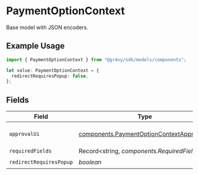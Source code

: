 # PaymentOptionContext

Base model with JSON encoders.

## Example Usage

```typescript
import { PaymentOptionContext } from "@gr4vy/sdk/models/components";

let value: PaymentOptionContext = {
  redirectRequiresPopup: false,
};
```

## Fields

| Field                                                                                                  | Type                                                                                                   | Required                                                                                               | Description                                                                                            |
| ------------------------------------------------------------------------------------------------------ | ------------------------------------------------------------------------------------------------------ | ------------------------------------------------------------------------------------------------------ | ------------------------------------------------------------------------------------------------------ |
| `approvalUi`                                                                                           | [components.PaymentOptionContextApprovalUI](../../models/components/paymentoptioncontextapprovalui.md) | :heavy_minus_sign:                                                                                     | Base model with JSON encoders.                                                                         |
| `requiredFields`                                                                                       | Record<string, *components.RequiredFields*>                                                            | :heavy_minus_sign:                                                                                     | N/A                                                                                                    |
| `redirectRequiresPopup`                                                                                | *boolean*                                                                                              | :heavy_check_mark:                                                                                     | N/A                                                                                                    |